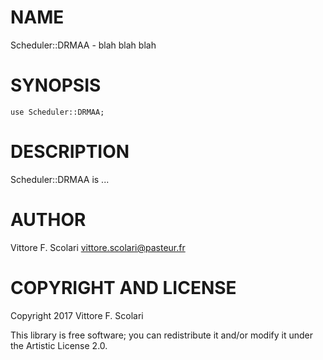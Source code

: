 NAME
====

Scheduler::DRMAA - blah blah blah

SYNOPSIS
========

    use Scheduler::DRMAA;

DESCRIPTION
===========

Scheduler::DRMAA is ...

AUTHOR
======

Vittore F. Scolari <vittore.scolari@pasteur.fr>

COPYRIGHT AND LICENSE
=====================

Copyright 2017 Vittore F. Scolari

This library is free software; you can redistribute it and/or modify it under the Artistic License 2.0.
